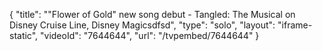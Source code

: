 {
    "title": "\"Flower of Gold\" new song debut - Tangled: The Musical on Disney Cruise Line, Disney Magicsdfsd",
    "type": "solo",
    "layout": "iframe-static",
    "videoId": "7644644",
    "url": "\/tvpembed\/7644644"
}